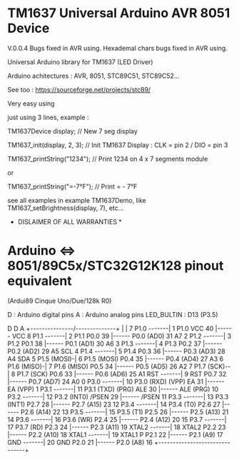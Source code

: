 TM1637 Universal Arduino AVR 8051 Device
========================================

V.0.0.4
Bugs fixed in AVR using.
Hexademal chars bugs fixed in AVR using.

Universal Arduino library for TM1637 (LED Driver)

Arduino achitectures : AVR, 8051, STC89C51, STC89C52...

See too : https://sourceforge.net/projects/stc89/

Very easy using

just using 3 lines, example :

  TM1637Device display;             // New 7 seg display

  TM1637_init(display, 2, 3);       // Init TM1637 Display : CLK = pin 2 / DIO = pin 3
 
  TM1637_printString("1234");       // Print 1234 on 4 x 7 segments module
  
  or
  
  TM1637_printString("=-7°F");       // Print = - 7°F
  
see all examples in example TM1637Demo, like   TM1637_setBrightness(display, 7), etc...


* DISLAIMER OF ALL WARRANTIES *

# Arduino <=> 8051/89C5x/STC32G12K128 pinout equivalent
(Ardui89 Cinque Uno/Due/128k R0)

D : Arduino digital pins
A : Arduino analog pins
LED_BULTIN : D13 (P3.5)

 D                                                                 D  A
               +---------------\/--------------+
               |                               |
 7 P1.0 -------|  1  P1.0              VCC  40 |------ VCC
 8 P1.1 -------|  2  P1.1             P0.0  39 |------ P0.0 (AD0) 31 A7
 2 P1.2 -------|  3  P1.2             P0.1  38 |------ P0.1 (AD1) 30 A6
 3 P1.3 -------|  4  P1.3             P0.2  37 |------ P0.2 (AD2) 29 A5 SCL
 4 P1.4 -------|  5  P1.4             P0.3  36 |------ P0.3 (AD3) 28 A4 SDA
 5 P1.5 (MOSI)-|  6  P1.5 (MOSI)      P0.4  35 |------ P0.4 (AD4) 27 A3
 6 P1.6 (MISO)-|  7  P1.6 (MISO)      P0.5  34 |------ P0.5 (AD5) 26 A2
 7 P1.7 (SCK)--|  8  P1.7 (SCK)       P0.6  33 |------ P0.6 (AD6) 25 A1
    RST -------|  9  RST              P0.7  32 |------ P0.7 (AD7) 24 A0
 0 P3.0 -------| 10  P3.0 (RXD)   (VPP) EA  31 |------ EA   (VPP)
 1 P3.1 -------| 11  P3.1 (TXD)  (PRG) ALE  30 |------ ALE  (PRG)
10 P3.2 -------| 12  P3.2 (INT0)     /PSEN  29 |------ /PSEN
11 P3.3 -------| 13  P3.3 (INT1)      P2.7  28 |------ P2.7 (A15) 23
12 P3.4 -------| 14  P3.4 (T0)        P2.6  27 |------ P2.6 (A14) 22
13 P3.5 -------| 15  P3.5 (T1)        P2.5  26 |------ P2.5 (A13) 21
14 P3.6 -------| 16  P3.6 (WR)        P2.4  25 |------ P2.4 (A12) 20
15 P3.7 -------| 17  P3.7 (RD)        P2.3  24 |------ P2.3 (A11) 19
  XTAL2 -------| 18  XTAL2            P2.2  23 |------ P2.2 (A10) 18
  XTAL1 -------| 19  XTAL1 P          P2.1  22 |------ P2.1 (A9)  17
    GND -------| 20  GND              P2.0  21 |------ P2.0 (A8)  16
               +-------------------------------+
